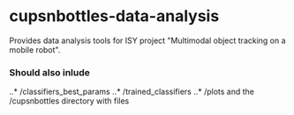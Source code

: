 # cupsnbottles-data-analysis
Provides data analysis tools for ISY project "Multimodal object tracking on a mobile robot".

### Should also inlude
..* /classifiers_best_params
..* /trained_classifiers
..* /plots
and the /cupsnbottles directory with files
